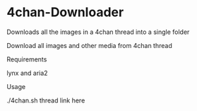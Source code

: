 # 4chan-Downloader
Downloads all the images in a 4chan thread into a single folder

Download all images and other media from 4chan thread

Requirements

lynx and aria2

Usage

./4chan.sh thread link here
